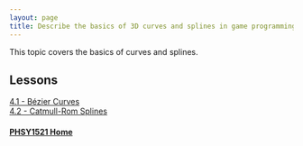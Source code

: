 ```yaml
---
layout: page
title: Describe the basics of 3D curves and splines in game programming.
---
```

This topic covers the basics of curves and splines.

## Lessons
[4.1 - Bézier Curves](bezier.md)<br>
[4.2 - Catmull-Rom Splines](splines.md)

#### [PHSY1521 Home](../)